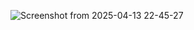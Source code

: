 ![Screenshot from 2025-04-13 22-45-27](https://github.com/user-attachments/assets/84471ad6-485c-4e33-b151-2342a88ee965)
